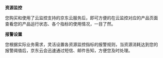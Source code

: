 **资源监控**

您购买和使用了云监控支持的京东云服务后，即可方便的在云监控对应的产品页面查看您的产品运行状态、各个指标的使用情况，一目了然。

**报警设置**

您根据实际业务需求，灵活设置各资源监控指标的报警规则，当资源消耗达到您的报警阈值后，京东云会迅速通过短信、邮件告知，方便您及时处理。